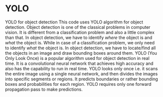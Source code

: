 # YOLO
YOLO for object detection
This code uses YOLO algorithm for object detection. 
Object detection is one of the classical problems in computer vision. It is different from a classification problem and also a little complex than that. In object detection, we have to identify *where* the object is and *what* the object is. While in case of a classification problem, we only need to identify *what* the object is. In object detection, we have to locate/find all the objects in an image and draw bounding boxes around them.
YOLO (You Only Look Once) is a popular algorithm used for object detection in real time. It is a convolutional neural network that achieves high accuracy and also has the capability to run in real time. 
YOLO looks only once i.e. it scans the entire image using a single neural network, and then divides the images into specific segments or regions. It predicts boundaries or rather bounding boxes and probabilities for each region. YOLO requires only one forward propagation pass to make predictions. 
